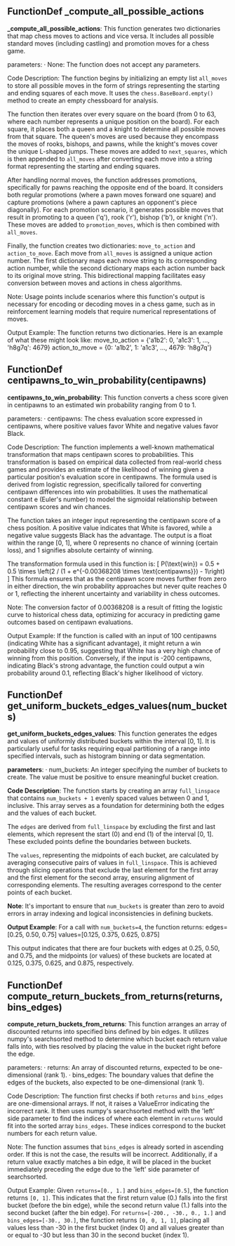 ## FunctionDef _compute_all_possible_actions
**_compute_all_possible_actions**: This function generates two dictionaries that map chess moves to actions and vice versa. It includes all possible standard moves (including castling) and promotion moves for a chess game.

parameters:
· None: The function does not accept any parameters.

Code Description: The function begins by initializing an empty list `all_moves` to store all possible moves in the form of strings representing the starting and ending squares of each move. It uses the `chess.BaseBoard.empty()` method to create an empty chessboard for analysis.

The function then iterates over every square on the board (from 0 to 63, where each number represents a unique position on the board). For each square, it places both a queen and a knight to determine all possible moves from that square. The queen's moves are used because they encompass the moves of rooks, bishops, and pawns, while the knight's moves cover the unique L-shaped jumps. These moves are added to `next_squares`, which is then appended to `all_moves` after converting each move into a string format representing the starting and ending squares.

After handling normal moves, the function addresses promotions, specifically for pawns reaching the opposite end of the board. It considers both regular promotions (where a pawn moves forward one square) and capture promotions (where a pawn captures an opponent's piece diagonally). For each promotion scenario, it generates possible moves that result in promoting to a queen ('q'), rook ('r'), bishop ('b'), or knight ('n'). These moves are added to `promotion_moves`, which is then combined with `all_moves`.

Finally, the function creates two dictionaries: `move_to_action` and `action_to_move`. Each move from `all_moves` is assigned a unique action number. The first dictionary maps each move string to its corresponding action number, while the second dictionary maps each action number back to its original move string. This bidirectional mapping facilitates easy conversion between moves and actions in chess algorithms.

Note: Usage points include scenarios where this function's output is necessary for encoding or decoding moves in a chess game, such as in reinforcement learning models that require numerical representations of moves.

Output Example: The function returns two dictionaries. Here is an example of what these might look like:
move_to_action = {'a1b2': 0, 'a1c3': 1, ..., 'h8g7q': 4679}
action_to_move = {0: 'a1b2', 1: 'a1c3', ..., 4679: 'h8g7q'}
## FunctionDef centipawns_to_win_probability(centipawns)
**centipawns_to_win_probability**: This function converts a chess score given in centipawns to an estimated win probability ranging from 0 to 1.

parameters:
· centipawns: The chess evaluation score expressed in centipawns, where positive values favor White and negative values favor Black.

Code Description: The function implements a well-known mathematical transformation that maps centipawn scores to probabilities. This transformation is based on empirical data collected from real-world chess games and provides an estimate of the likelihood of winning given a particular position's evaluation score in centipawns. The formula used is derived from logistic regression, specifically tailored for converting centipawn differences into win probabilities. It uses the mathematical constant e (Euler's number) to model the sigmoidal relationship between centipawn scores and win chances.

The function takes an integer input representing the centipawn score of a chess position. A positive value indicates that White is favored, while a negative value suggests Black has the advantage. The output is a float within the range [0, 1], where 0 represents no chance of winning (certain loss), and 1 signifies absolute certainty of winning.

The transformation formula used in this function is:
\[ P(\text{win}) = 0.5 + 0.5 \times \left(2 / (1 + e^{-0.00368208 \times \text{centipawns}}) - 1\right) \]
This formula ensures that as the centipawn score moves further from zero in either direction, the win probability approaches but never quite reaches 0 or 1, reflecting the inherent uncertainty and variability in chess outcomes.

Note: The conversion factor of 0.00368208 is a result of fitting the logistic curve to historical chess data, optimizing for accuracy in predicting game outcomes based on centipawn evaluations.

Output Example: If the function is called with an input of 100 centipawns (indicating White has a significant advantage), it might return a win probability close to 0.95, suggesting that White has a very high chance of winning from this position. Conversely, if the input is -200 centipawns, indicating Black's strong advantage, the function could output a win probability around 0.1, reflecting Black's higher likelihood of victory.
## FunctionDef get_uniform_buckets_edges_values(num_buckets)
**get_uniform_buckets_edges_values**: This function generates the edges and values of uniformly distributed buckets within the interval [0, 1]. It is particularly useful for tasks requiring equal partitioning of a range into specified intervals, such as histogram binning or data segmentation.

**parameters**:
· num_buckets: An integer specifying the number of buckets to create. The value must be positive to ensure meaningful bucket creation.

**Code Description**: The function starts by creating an array `full_linspace` that contains `num_buckets + 1` evenly spaced values between 0 and 1, inclusive. This array serves as a foundation for determining both the edges and the values of each bucket. 

The `edges` are derived from `full_linspace` by excluding the first and last elements, which represent the start (0) and end (1) of the interval [0, 1]. These excluded points define the boundaries between buckets.

The `values`, representing the midpoints of each bucket, are calculated by averaging consecutive pairs of values in `full_linspace`. This is achieved through slicing operations that exclude the last element for the first array and the first element for the second array, ensuring alignment of corresponding elements. The resulting averages correspond to the center points of each bucket.

**Note**: It's important to ensure that `num_buckets` is greater than zero to avoid errors in array indexing and logical inconsistencies in defining buckets.

**Output Example**: For a call with `num_buckets=4`, the function returns:
edges=[0.25, 0.50, 0.75]
values=[0.125, 0.375, 0.625, 0.875]

This output indicates that there are four buckets with edges at 0.25, 0.50, and 0.75, and the midpoints (or values) of these buckets are located at 0.125, 0.375, 0.625, and 0.875, respectively.
## FunctionDef compute_return_buckets_from_returns(returns, bins_edges)
**compute_return_buckets_from_returns**: This function arranges an array of discounted returns into specified bins defined by bin edges. It utilizes numpy's searchsorted method to determine which bucket each return value falls into, with ties resolved by placing the value in the bucket right before the edge.

parameters:
· returns: An array of discounted returns, expected to be one-dimensional (rank 1).
· bins_edges: The boundary values that define the edges of the buckets, also expected to be one-dimensional (rank 1).

Code Description: The function first checks if both `returns` and `bins_edges` are one-dimensional arrays. If not, it raises a ValueError indicating the incorrect rank. It then uses numpy's searchsorted method with the 'left' side parameter to find the indices of where each element in `returns` would fit into the sorted array `bins_edges`. These indices correspond to the bucket numbers for each return value.

Note: The function assumes that `bins_edges` is already sorted in ascending order. If this is not the case, the results will be incorrect. Additionally, if a return value exactly matches a bin edge, it will be placed in the bucket immediately preceding the edge due to the 'left' side parameter of searchsorted.

Output Example: Given `returns=[0., 1.]` and `bins_edges=[0.5]`, the function returns `[0, 1]`. This indicates that the first return value (0.) falls into the first bucket (before the bin edge), while the second return value (1.) falls into the second bucket (after the bin edge). For `returns=[-200., -30., 0., 1.]` and `bins_edges=[-30., 30.]`, the function returns `[0, 0, 1, 1]`, placing all values less than -30 in the first bucket (index 0) and all values greater than or equal to -30 but less than 30 in the second bucket (index 1).

